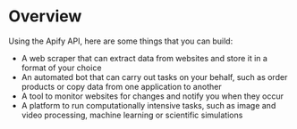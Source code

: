 # Overview

Using the Apify API, here are some things that you can build:

- A web scraper that can extract data from websites and store it in a format of
  your choice
- An automated bot that can carry out tasks on your behalf, such as order
  products or copy data from one application to another
- A tool to monitor websites for changes and notify you when they occur
- A platform to run computationally intensive tasks, such as image and video
  processing, machine learning or scientific simulations
